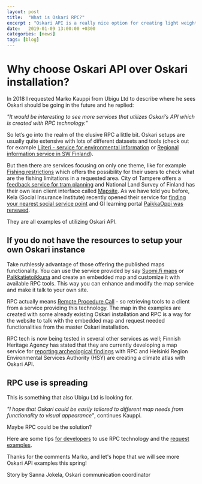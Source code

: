 ```yaml
---
layout: post
title:  "What is Oskari RPC?"
excerpt : "Oskari API is a really nice option for creating light weight map services"
date:   2019-01-09 13:00:00 +0300
categories: [news]
tags: [blog]
---
```


# Why choose Oskari API over Oskari installation?

In 2018 I requested Marko Kauppi from Ubigu Ltd to describe where he sees Oskari should be going in the future and he replied:

_"It would be interesting to see more services that utilizes Oskari’s API which is created with RPC technology."_

So let’s go into the realm of the elusive RPC a little bit. 
Oskari setups are usually quite extensive with lots of different datasets and tools (check out for example [Liiteri - service for environmental information](https://liiteri.ymparisto.fi/) or [Regional information service in SW Finland](http://karttapalvelu.lounaistieto.fi/)).

But then there are services focusing on only one theme, like for example [Fishing restrictions](https://kalastusrajoitus.fi/) which 
offers the possibility for their users to check what are the fishing limitations in a requested area. 
City of Tampere offers a [feedback service for tram planning](https://kartat.tampere.fi/raitiotieallianssi/) and National Land Survey of Finland has their own lean client interface called [Mapsite](https://asiointi.maanmittauslaitos.fi/karttapaikka/?lang=en). As we have told you before, Kela (Social Insurance Institute) recently opened their service for [finding your nearest social service point](https://oskari.org/gallery/kela) and GI learning portal [PaikkaOppi was renewed](https://oskari.org/gallery/paikkaoppi).

They are all examples of utilizing Oskari API.

## If you do not have the resources to setup your own Oskari instance 

Take ruthlessly advantage of those offering the published maps functionality. You can use the service provided by say [Suomi.fi maps](https://verkosto.oskari.org/en/suomi_fi/) or [Paikkatietoikkuna](http://www.paikkatietoikkuna.fi/) and create an embedded map and customize it with available RPC tools. This way you can enhance and modify the map service and make it talk to your own site.

RPC actually means [Remote Procedure Call](https://en.wikipedia.org/wiki/Remote_procedure_call) - so retrieving tools to a client from a service providing this technology. 
The map in the examples are created with some already existing Oskari installation and RPC is a way for the website to talk with the embedded map 
and request needed functionalities from the master Oskari installation.

RPC tech is now being tested in several other services as well; 
Finnish Heritage Agency has stated that they are currently developing a map service for [reporting archeological findings](https://verkosto.oskari.org/en/reporting-archaeological-findings-with-rpc/) with 
RPC and Helsinki Region Environmental Services Authority (HSY) are creating a climate atlas with Oskari API.

## RPC use is spreading

This is something that also Ubigu Ltd is looking for.

_"I hope that Oskari could be easily tailored to different map needs from functionality to visual appearance"_, continues Kauppi.

Maybe RPC could be the solution?

Here are some tips [for developers](https://github.com/oskariorg/rpc-client) to use RPC technology and the [request examples](http://oskari.org/examples/rpc-api/rpc_example.html).

Thanks for the comments Marko, and let's hope that we will see more Oskari API examples this spring!

Story by Sanna Jokela,
Oskari communication coordinator

